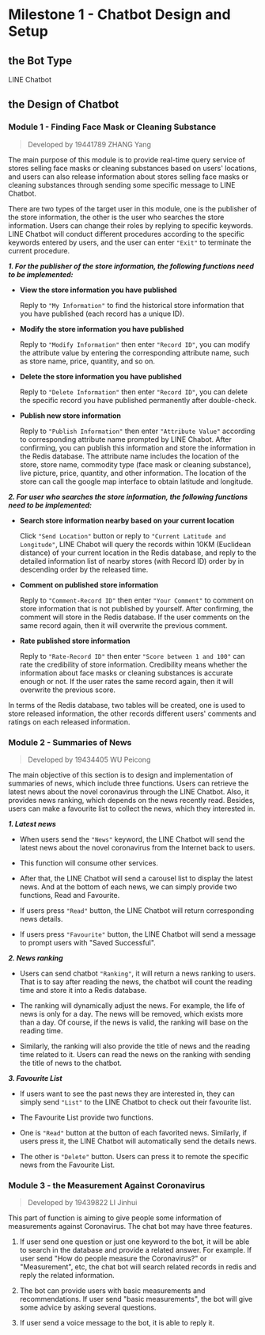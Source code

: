 # Milestone 1 - Chatbot Design and Setup

## the Bot Type

LINE Chatbot

## the Design of Chatbot

### Module 1 - Finding Face Mask or Cleaning Substance

>Developed by 19441789 ZHANG Yang

The main purpose of this module is to provide real-time query service of stores selling face masks or cleaning substances based on users' locations, and users can also release information about stores selling face masks or cleaning substances through sending some specific message to LINE Chatbot.

There are two types of the target user in this module, one is the publisher of the store information, the other is the user who searches the store information. Users can change their roles by replying to specific keywords. LINE Chatbot will conduct different procedures according to the specific keywords entered by users, and the user can enter `"Exit"` to terminate the current procedure.

***1. For the publisher of the store information, the following functions need to be implemented:***

* **View the store information you have published**
    
    Reply to `"My Information"` to find the historical store information that you have published (each record has a unique ID).

* **Modify the store information you have published**
    
    Reply to `"Modify Information"` then enter `"Record ID"`, you can modify the attribute value by entering the corresponding attribute name, such as store name, price, quantity, and so on.

* **Delete the store information you have published**

    Reply to `"Delete Information"` then enter `"Record ID"`, you can delete the specific record you have published permanently after double-check.

* **Publish new store information**

    Reply to `"Publish Information"` then enter `"Attribute Value"` according to corresponding attribute name prompted by LINE Chabot. After confirming, you can publish this information and store the information in the Redis database. The attribute name includes the location of the store, store name, commodity type (face mask or cleaning substance), live picture, price, quantity, and other information. The location of the store can call the google map interface to obtain latitude and longitude.

***2. For user who searches the store information, the following functions need to be implemented:***

* **Search store information nearby based on your current location**

    Click `"Send Location"` button or reply to `"Current Latitude and Longitude"`, LINE Chabot will query the records within 10KM (Euclidean distance) of your current location in the Redis database, and reply to the detailed information list of nearby stores (with Record ID) order by in descending order by the released time.

* **Comment on published store information**

    Reply to `"Comment-Record ID"` then enter `"Your Comment"` to comment on store information that is not published by yourself. After confirming, the comment will store in the Redis database. If the user comments on the same record again, then it will overwrite the previous comment.

* **Rate published store information**

    Reply to `"Rate-Record ID"` then enter `"Score between 1 and 100"` can rate the credibility of store information. Credibility means whether the information about face masks or cleaning substances is accurate enough or not. If the user rates the same record again, then it will overwrite the previous score.

In terms of the Redis database, two tables will be created, one is used to store released information, the other records different users' comments and ratings on each released information.

### Module 2 - Summaries of News

>Developed by 19434405 WU Peicong

The main objective of this section is to design and implementation of summaries of news, which include three functions. Users can retrieve the latest news about the novel coronavirus through the LINE Chatbot. Also, it provides news ranking, which depends on the news recently read. Besides, users can make a favourite list to collect the news, which they interested in.

***1. Latest news***
 
* When users send the `"News"` keyword, the LINE Chatbot will send the latest news about the novel coronavirus from the Internet back to users.

* This function will consume other services.

* After that, the LINE Chatbot will send a carousel list to display the latest news. And at the bottom of each news, we can simply provide two functions, Read and Favourite.

* If users press `"Read"` button, the LINE Chatbot will return corresponding news details.

* If users press `"Favourite"` button, the LINE Chatbot will send a message to prompt users with "Saved Successful". 

***2. News ranking***
 
* Users can send chatbot `"Ranking"`, it will return a news ranking to users. That is to say after reading the news, the chatbot will count the reading time and store it into a Redis database.

* The ranking will dynamically adjust the news. For example, the life of news is only for a day. The news will be removed, which exists more than a day. Of course, if the news is valid, the ranking will base on the reading time.

* Similarly, the ranking will also provide the title of news and the reading time related to it. Users can read the news on the ranking with sending the title of news to the chatbot.

***3. Favourite List***

* If users want to see the past news they are interested in, they can simply send `"List"` to the LINE Chatbot to check out their favourite list.

* The Favourite List provide two functions. 

* One is `"Read"` button at the button of each favorited news. Similarly, if users press it, the LINE Chatbot will automatically send the details news. 

* The other is `"Delete"` button. Users can press it to remote the specific news from the Favourite List.

### Module 3 - the Measurement Against Coronavirus

>Developed by 19439822 LI Jinhui

This part of function is aiming to give people some information of measurements against Coronavirus. The chat bot may have three features. 

1. If user send one question or just one keyword to the bot, it will be able to search in the database and provide a related answer. For example. If user send "How do people measure the Coronavirus?" or "Measurement", etc, the chat bot will search related records in redis and reply the related information. 

2. The bot can provide users with basic measurements and recommendations. If user send "basic measurements", the bot will give some advice by asking several questions.
 
3. If user send a voice message to the bot, it is able to reply it.
